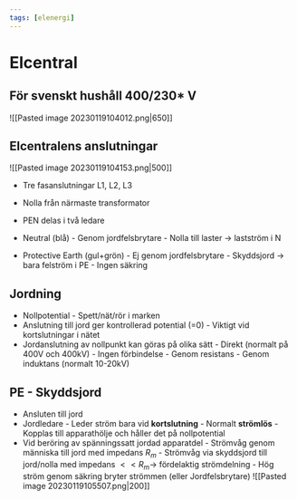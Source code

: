 ```yaml
---
tags: [elenergi]
---
```

# Elcentral

## För svenskt hushåll 400/230* V
![[Pasted image 20230119104012.png|650]]


## Elcentralens anslutningar
![[Pasted image 20230119104153.png|500]]
- Tre fasanslutningar L1, L2, L3
- Nolla från närmaste transformator
- PEN delas i två ledare

- Neutral (blå)
		- Genom jordfelsbrytare
		- Nolla till laster $\rightarrow$ lastström i N
- Protective Earth (gul+grön)
		- Ej genom jordfelsbrytare
		- Skyddsjord $\rightarrow$ bara felström i PE 
		- Ingen säkring

## Jordning
- Nollpotential
		- Spett/nät/rör i marken
- Anslutning till jord ger kontrollerad potential (=0)
		- Viktigt vid kortslutningar i nätet
- Jordanslutning av nollpunkt kan göras på olika sätt
		- Direkt (normalt på 400V och 400kV)
		- Ingen förbindelse
		- Genom resistans
		- Genom induktans (normalt 10-20kV)

## PE - Skyddsjord
- Ansluten till jord
- Jordledare
		- Leder ström bara vid **kortslutning**
		- Normalt **strömlös**
		- Kopplas till apparathölje och håller det på nollpotential
- Vid beröring av spänningssatt jordad apparatdel
		- Strömvåg genom människa till jord med impedans $R_{m}$
		- Strömvåg via skyddsjord till jord/nolla med impedans $<< R_{m} \rightarrow$ fördelaktig strömdelning
		- Hög ström genom säkring bryter strömmen (eller Jordfelsbrytare)
![[Pasted image 20230119105507.png|200]]

